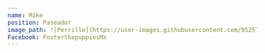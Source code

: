 ```yaml
---
name: Mike
position: Paseador
image_path: ![Perrillo](https://user-images.githubusercontent.com/95257716/164828728-f12f02e3-08ae-480c-aad9-cf7f0154fd32.jpg)
Facebook: FosterthepuppiesMx
---
```

